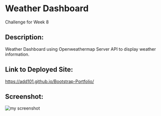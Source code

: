 # Weather Dashboard 
Challenge for Week 8

## Description:

Weather Dashboard using Openweathermap Server API to display weather information. 

## Link to Deployed Site:

https://add101.github.io/Bootstrap-Portfolio/

## Screenshot:

![my screenshot](images/CSS_Portfolio-Screenshot.jpg)

